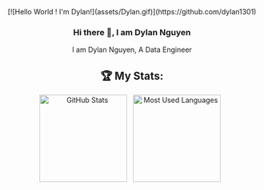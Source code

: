 <div align="center">
[![Hello World ! I'm Dylan!](assets/Dylan.gif)](https://github.com/dylan1301)

### Hi there 👋, I am Dylan Nguyen

I am Dylan Nguyen, A Data Engineer 


## 🏆 My Stats:

<p>
    <img height=175 alt="GitHub Stats" src="https://github-readme-stats.vercel.app/api?username=Dylan1301&show_icons=true&count_private=true&theme=dark" />&nbsp;&nbsp;
    <img height=175 alt="Most Used Languages" src="https://github-readme-stats.vercel.app/api/top-langs/?username=Dylan1301&layout=compact&theme=dark" />&nbsp;&nbsp;
</p>
